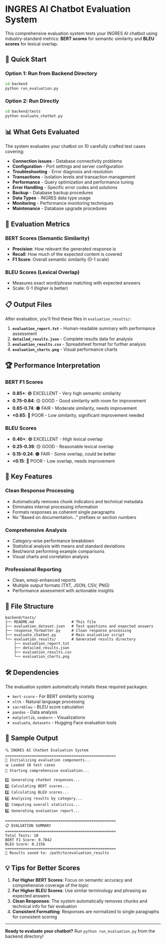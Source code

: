 # INGRES AI Chatbot Evaluation System

This comprehensive evaluation system tests your INGRES AI chatbot using industry-standard metrics: **BERT scores** for semantic similarity and **BLEU scores** for lexical overlap.

## 🚀 Quick Start

### Option 1: Run from Backend Directory
```bash
cd backend
python run_evaluation.py
```

### Option 2: Run Directly
```bash
cd backend/tests
python evaluate_chatbot.py
```

## 📊 What Gets Evaluated

The system evaluates your chatbot on 10 carefully crafted test cases covering:

- **Connection issues** - Database connectivity problems
- **Configuration** - Port settings and server configuration  
- **Troubleshooting** - Error diagnosis and resolution
- **Transactions** - Isolation levels and transaction management
- **Performance** - Query optimization and performance tuning
- **Error Handling** - Specific error codes and solutions
- **Backup** - Database backup procedures
- **Data Types** - INGRES data type usage
- **Monitoring** - Performance monitoring techniques
- **Maintenance** - Database upgrade procedures

## 🎯 Evaluation Metrics

### BERT Scores (Semantic Similarity)
- **Precision**: How relevant the generated response is
- **Recall**: How much of the expected content is covered
- **F1 Score**: Overall semantic similarity (0-1 scale)

### BLEU Scores (Lexical Overlap)
- Measures exact word/phrase matching with expected answers
- Scale: 0-1 (higher is better)

## 📋 Output Files

After evaluation, you'll find these files in `evaluation_results/`:

1. **`evaluation_report.txt`** - Human-readable summary with performance assessment
2. **`detailed_results.json`** - Complete results data for analysis
3. **`evaluation_results.csv`** - Spreadsheet format for further analysis
4. **`evaluation_charts.png`** - Visual performance charts

## 🏆 Performance Interpretation

### BERT F1 Scores
- **0.85+**: 🟢 EXCELLENT - Very high semantic similarity
- **0.75-0.84**: 🟡 GOOD - Good similarity with room for improvement  
- **0.65-0.74**: 🟠 FAIR - Moderate similarity, needs improvement
- **<0.65**: 🔴 POOR - Low similarity, significant improvement needed

### BLEU Scores
- **0.40+**: 🟢 EXCELLENT - High lexical overlap
- **0.25-0.39**: 🟡 GOOD - Reasonable lexical overlap
- **0.15-0.24**: 🟠 FAIR - Some overlap, could be better
- **<0.15**: 🔴 POOR - Low overlap, needs improvement

## 🔧 Key Features

### Clean Response Processing
- Automatically removes chunk indicators and technical metadata
- Eliminates internal processing information
- Formats responses as coherent single paragraphs
- No "Based on documentation..." prefixes or section numbers

### Comprehensive Analysis
- Category-wise performance breakdown
- Statistical analysis with means and standard deviations
- Best/worst performing example comparisons
- Visual charts and correlation analysis

### Professional Reporting
- Clean, emoji-enhanced reports
- Multiple output formats (TXT, JSON, CSV, PNG)
- Performance assessment with actionable insights

## 📁 File Structure

```
backend/tests/
├── README.md                 # This file
├── evaluation_dataset.json   # Test questions and expected answers
├── response_formatter.py     # Clean response processing
├── evaluate_chatbot.py       # Main evaluation script
└── evaluation_results/       # Generated results directory
    ├── evaluation_report.txt
    ├── detailed_results.json
    ├── evaluation_results.csv
    └── evaluation_charts.png
```

## 🛠️ Dependencies

The evaluation system automatically installs these required packages:
- `bert-score` - For BERT similarity scoring
- `nltk` - Natural language processing
- `sacrebleu` - BLEU score calculation
- `pandas` - Data analysis
- `matplotlib`, `seaborn` - Visualizations
- `evaluate`, `datasets` - Hugging Face evaluation tools

## 🎨 Sample Output

```
🔍 INGRES AI Chatbot Evaluation System
==================================================
🔧 Initializing evaluation components...
📊 Loaded 10 test cases
🚀 Starting comprehensive evaluation...

1️⃣ Generating chatbot responses...
2️⃣ Calculating BERT scores...
3️⃣ Calculating BLEU scores...
4️⃣ Analyzing results by category...
5️⃣ Computing overall statistics...
6️⃣ Generating evaluation report...

==================================================
📋 EVALUATION SUMMARY
==================================================
Total Tests: 10
BERT F1 Score: 0.7842
BLEU Score: 0.2156
==================================================
📁 Results saved to: /path/to/evaluation_results
```

## 💡 Tips for Better Scores

1. **For Higher BERT Scores**: Focus on semantic accuracy and comprehensive coverage of the topic
2. **For Higher BLEU Scores**: Use similar terminology and phrasing as expected answers
3. **Clean Responses**: The system automatically removes chunks and technical info for fair evaluation
4. **Consistent Formatting**: Responses are normalized to single paragraphs for consistent scoring

---

**Ready to evaluate your chatbot?** Run `python run_evaluation.py` from the backend directory!